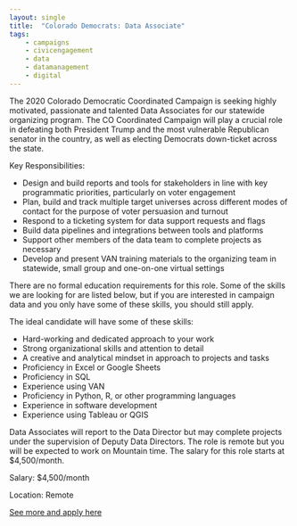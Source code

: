```yaml
---
layout: single
title:  "Colorado Democrats: Data Associate"
tags: 
    - campaigns
    - civicengagement
    - data
    - datamanagement
    - digital
---
```

The 2020 Colorado Democratic Coordinated Campaign is seeking highly motivated,
passionate and talented Data Associates for our statewide organizing program. The
CO Coordinated Campaign will play a crucial role in defeating both President Trump
and the most vulnerable Republican senator in the country, as well as electing
Democrats down-ticket across the state.

Key Responsibilities:
* Design and build reports and tools for stakeholders in line with key
programmatic priorities, particularly on voter engagement
* Plan, build and track multiple target universes across different modes of
contact for the purpose of voter persuasion and turnout
* Respond to a ticketing system for data support requests and flags
* Build data pipelines and integrations between tools and platforms
* Support other members of the data team to complete projects as necessary
* Develop and present VAN training materials to the organizing team in
statewide, small group and one-on-one virtual settings

There are no formal education requirements for this role. Some of the skills we are
looking for are listed below, but if you are interested in campaign data and you only
have some of these skills, you should still apply.

The ideal candidate will have some of these skills:
* Hard-working and dedicated approach to your work
* Strong organizational skills and attention to detail
* A creative and analytical mindset in approach to projects and tasks
* Proficiency in Excel or Google Sheets
* Proficiency in SQL
* Experience using VAN
* Proficiency in Python, R, or other programming languages
* Experience in software development
* Experience using Tableau or QGIS

Data Associates will report to the Data Director but may complete projects under
the supervision of Deputy Data Directors. The role is remote but you will be expected
to work on Mountain time. The salary for this role starts at $4,500/month.

Salary: $4,500/month

Location: Remote


[See more and apply here](https://docs.google.com/forms/d/e/1FAIpQLSf4bA1sZv4n8I1eNmd9izCTK0yRV3EsxUoaM4bHqgz2zXGUmg/viewform)
